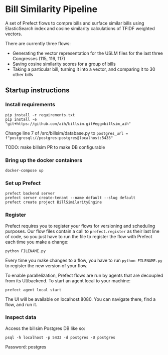 # Bill Similarity Pipeline

A set of Prefect flows to compre bills and surface similar bills using ElasticSearch index and cosine similarity calculations of TFIDF weighted vectors.

There are currently three flows:

- Generating the vector representation for the USLM files for the last three Congresses (115, 116, 117)
- Saving cosine similarity scores for a group of bills
- Taking a particular bill, turning it into a vector, and comparing it to 30 other bills

## Startup instructions

### Install requirements
```
pip install -r requirements.txt
pip install -e "git+https://github.com/aih/billsim.git#egg=billsim_aih"
```

Change line 7 of /src/billsim/database.py  to `postgres_url = f"postgresql://postgres:postgres@localhost:5433"`

TODO: make billsim PR to make DB configurable

### Bring up the docker containers
```
docker-compose up
```

### Set up Prefect
```
prefect backend server
prefect server create-tenant --name default --slug default
prefect create project BillSimilarityEngine 
```

### Register

Prefect requires you to register your flows for versioning and scheduling purposes. Our flow files contain a call to `prefect.register` as their last line of code, so you just have to run the file to register the flow with Prefect each time you make a change:

```
python FILENAME.py
```

Every time you make changes to a flow, you have to run `python FILENAME.py` to register the new version of your flow. 

To enable parallelization, Prefect flows are run by agents that are decoupled from its UI/backend. To start an agent local to your machine:

```
prefect agent local start
```

The UI will be available on localhost:8080. You can navigate there, find a flow, and run it.

### Inspect data

Access the billsim Postgres DB like so:

```
psql -h localhost -p 5433 -d postgres -U postgres
```

Password: postgres
